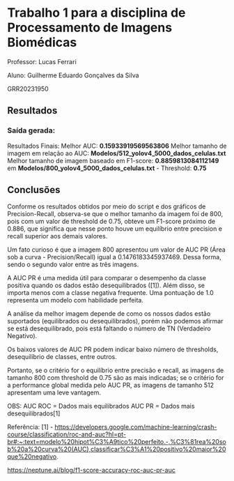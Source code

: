 
# Trabalho 1 para a disciplina de Processamento de Imagens Biomédicas

Professor: Lucas Ferrari

Aluno: Guilherme Eduardo Gonçalves da Silva

GRR20231950

## Resultados

### Saída gerada:
Resultados Finais:
Melhor AUC: **0.15933919569563806**
Melhor tamanho de imagem em relação ao AUC: **Modelos/512_yolov4_5000_dados_celulas.txt**
Melhor tamanho de imagem baseado em F1-score: **0.8859813084112149** em **Modelos/800_yolov4_5000_dados_celulas.txt** - Threshold: **0.75**

## Conclusões

Conforme os resultados obtidos por meio do script e dos gráficos de Precision-Recall, observa-se que o melhor tamanho da imagem foi de 800, pois com um valor de threshold de 0.75, obteve um F1-score próximo de 0.886, que significa que nesse ponto houve um equilíbrio entre precision e recall superior aos demais valores.

Um fato curioso é que a imagem 800 apresentou um valor de AUC PR (Área sob a curva - Precision/Recall) igual a 0.1476183345937469. Dessa forma, sendo o segundo valor entre as três imagens.

A AUC PR é uma medida útil para comparar o desempenho da classe positiva quando os dados estão desequilibrados ([1]). Além disso, se importa menos com a classe negativa frequente. Uma pontuação de 1.0 representa um modelo com habilidade perfeita.

A análise da melhor imagem depende de como os nossos dados estão suportados (equilibrados ou desequilibrados), porém não podemos afirmar se está desequilibrado, pois está faltando o número de TN (Verdadeiro Negativo).

Os baixos valores de AUC PR podem indicar baixo número de thresholds, desequilíbrio de classes, entre outros.

Portanto,  se o critério for o equilíbrio entre precisão e recall, as imagens de tamanho 800 com threshold de 0.75 são as mais indicadas; se o critério for a performance global medida pelo AUC PR, as imagens de tamanho 512 apresentam uma leve vantagem.

OBS: AUC ROC = Dados mais equilibrados
     AUC PR = Dados mais desequilibrados[1]



Referência:
[1] - https://developers.google.com/machine-learning/crash-course/classification/roc-and-auc?hl=pt-br#:~:text=modelo%20hipot%C3%A9tico%20perfeito.-,%C3%81rea%20sob%20a%20curva%20(AUC),classificar%C3%A1%20positivo%20maior%20que%20negativo.

https://neptune.ai/blog/f1-score-accuracy-roc-auc-pr-auc

